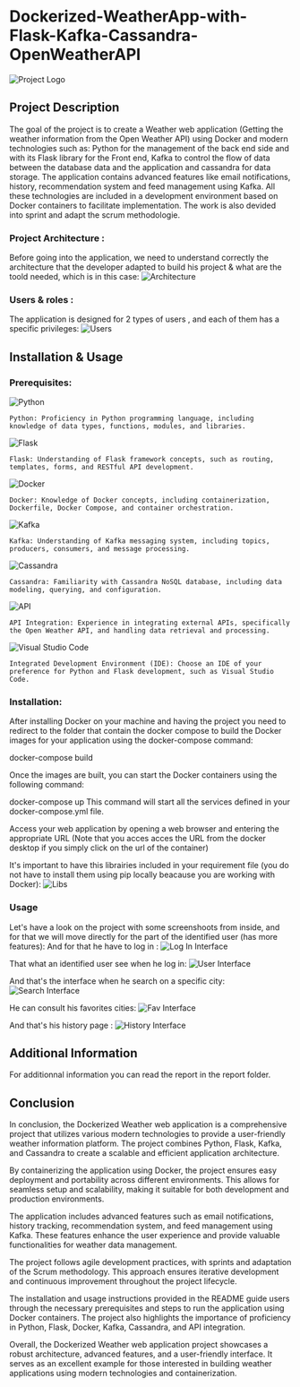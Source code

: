 # Dockerized-WeatherApp-with-Flask-Kafka-Cassandra-OpenWeatherAPI
![Project Logo](https://github.com/SBJ2000/Dockerized-WeatherApp-with-Flask-Kafka-Cassandra-OpenWeatherAPI/blob/main/Images/Logo.png)

## Project Description
The goal of the project is to create a Weather web application (Getting the weather information from the Open Weather API) using Docker and modern technologies such as: Python for the management of the back end side and with its Flask library for the Front end, Kafka to control the flow of data between the database data and the application and cassandra for data storage.
The application contains advanced features like email notifications, history, recommendation system and feed management using Kafka.
All these technologies are included in a development environment based on Docker containers to facilitate implementation.
The work is also devided into sprint and adapt the scrum methodologie.

### Project Architecture :
Before going into the application, we need to understand correctly the architecture that the developer adapted to build his project & what are the toold needed, which is in this case:
![Architecture](https://github.com/SBJ2000/Dockerized-WeatherApp-with-Flask-Kafka-Cassandra-OpenWeatherAPI/blob/main/Images/Architecture.png)

### Users & roles :
The application is designed for 2 types of users , and each of them has a specific privileges:
![Users](https://github.com/SBJ2000/Dockerized-WeatherApp-with-Flask-Kafka-Cassandra-OpenWeatherAPI/blob/main/Images/Users.png)

## Installation & Usage

### Prerequisites:
![Python](https://img.shields.io/badge/Language-Python-blue)

    Python: Proficiency in Python programming language, including knowledge of data types, functions, modules, and libraries.
![Flask](https://img.shields.io/badge/Framework-Flask-blue)

    Flask: Understanding of Flask framework concepts, such as routing, templates, forms, and RESTful API development.

![Docker](https://img.shields.io/badge/Tool-Docker-blue)

    Docker: Knowledge of Docker concepts, including containerization, Dockerfile, Docker Compose, and container orchestration.

![Kafka](https://img.shields.io/badge/Tool-Kafka-red)

    Kafka: Understanding of Kafka messaging system, including topics, producers, consumers, and message processing.

![Cassandra](https://img.shields.io/badge/Database-Cassandra-blue)

    Cassandra: Familiarity with Cassandra NoSQL database, including data modeling, querying, and configuration.

![API](https://img.shields.io/badge/API-Development-green)

    API Integration: Experience in integrating external APIs, specifically the Open Weather API, and handling data retrieval and processing.


![Visual Studio Code](https://img.shields.io/badge/IDE-Visual%20Studio%20Code-blue)

    Integrated Development Environment (IDE): Choose an IDE of your preference for Python and Flask development, such as Visual Studio Code.

### Installation:
After installing Docker on your machine and having the project you need to redirect to the folder that contain the docker compose to build the Docker images for your application using the docker-compose command:

docker-compose build

Once the images are built, you can start the Docker containers using the following command:

docker-compose up
This command will start all the services defined in your docker-compose.yml file.

Access your web application by opening a web browser and entering the appropriate URL (Note that you acces acces the URL from the docker desktop if you simply click on the url of the container)

It's important to have this librairies included in your requirement file (you do not have to install them using pip locally beacause you are working with Docker):
![Libs](https://github.com/SBJ2000/Dockerized-WeatherApp-with-Flask-Kafka-Cassandra-OpenWeatherAPI/blob/main/Images/libs.png)

### Usage
Let's have a look on the project with some screenshoots from inside, and for that we will move directly for the part of the identified user (has more features):
And for that he have to log in :
![Log In Interface](https://github.com/SBJ2000/Dockerized-WeatherApp-with-Flask-Kafka-Cassandra-OpenWeatherAPI/blob/main/Images/LogIn.png)

That what an identified user see when he log in: 
![User Interface](https://github.com/SBJ2000/Dockerized-WeatherApp-with-Flask-Kafka-Cassandra-OpenWeatherAPI/blob/main/Images/IUInterface.jpeg)

And that's the interface when he search on a specific city:
![Search Interface](https://github.com/SBJ2000/Dockerized-WeatherApp-with-Flask-Kafka-Cassandra-OpenWeatherAPI/blob/main/Images/Search.jpeg)

He can consult his favorites cities:
![Fav Interface](https://github.com/SBJ2000/Dockerized-WeatherApp-with-Flask-Kafka-Cassandra-OpenWeatherAPI/blob/main/Images/Fav.png)

And that's his history page :
![History Interface](https://github.com/SBJ2000/Dockerized-WeatherApp-with-Flask-Kafka-Cassandra-OpenWeatherAPI/blob/main/Images/History.png)

## Additional Information
For additionnal information you can read the report in the report folder.

## Conclusion
In conclusion, the Dockerized Weather web application is a comprehensive project that utilizes various modern technologies to provide a user-friendly weather information platform. The project combines Python, Flask, Kafka, and Cassandra to create a scalable and efficient application architecture.

By containerizing the application using Docker, the project ensures easy deployment and portability across different environments. This allows for seamless setup and scalability, making it suitable for both development and production environments.

The application includes advanced features such as email notifications, history tracking, recommendation system, and feed management using Kafka. These features enhance the user experience and provide valuable functionalities for weather data management.

The project follows agile development practices, with sprints and adaptation of the Scrum methodology. This approach ensures iterative development and continuous improvement throughout the project lifecycle.

The installation and usage instructions provided in the README guide users through the necessary prerequisites and steps to run the application using Docker containers. The project also highlights the importance of proficiency in Python, Flask, Docker, Kafka, Cassandra, and API integration.

Overall, the Dockerized Weather web application project showcases a robust architecture, advanced features, and a user-friendly interface. It serves as an excellent example for those interested in building weather applications using modern technologies and containerization.